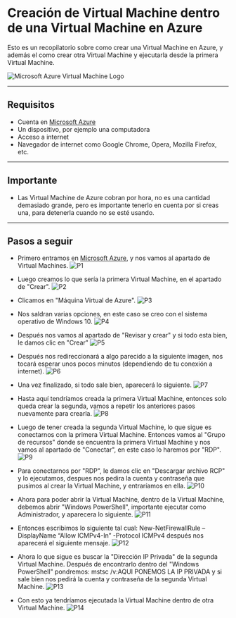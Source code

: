 # Creación de Virtual Machine dentro de una Virtual Machine en Azure

Esto es un recopilatorio sobre como crear una Virtual Machine en Azure, y además el como crear otra Virtual Machine y ejecutarla desde la primera Virtual Machine.

![Microsoft Azure Virtual Machine Logo](https://github.com/DagonNR/VM-dentro-de-una-VM/blob/main/imagenes/Azure-VM-Logo.png)

---

## Requisitos
- Cuenta en [Microsoft Azure](https://portal.azure.com)
- Un dispositivo, por ejemplo una computadora
- Acceso a internet
- Navegador de internet como Google Chrome, Opera, Mozilla Firefox, etc.

---

## Importante
- Las Virtual Machine de Azure cobran por hora, no es una cantidad demasiado grande, pero es importante tenerlo en cuenta por si creas una, para detenerla cuando no se esté usando.

---

## Pasos a seguir

- Primero entramos en [Microsoft Azure](https://portal.azure.com), y nos vamos al apartado de Virtual Machines.
![P1](https://github.com/DagonNR/VM-dentro-de-una-VM/blob/main/imagenes/P1.png)

- Luego creamos lo que sería la primera Virtual Machine, en el apartado de "Crear".
![P2](https://github.com/DagonNR/VM-dentro-de-una-VM/blob/main/imagenes/P2.png)

- Clicamos en "Máquina Virtual de Azure".
![P3](https://github.com/DagonNR/VM-dentro-de-una-VM/blob/main/imagenes/P3.png)

- Nos saldran varias opciones, en este caso se creo con el sistema operativo de Windows 10.
![P4](https://github.com/DagonNR/VM-dentro-de-una-VM/blob/main/imagenes/P4.png)

- Después nos vamos al apartado de "Revisar y crear" y si todo esta bien, le damos clic en "Crear"
![P5](https://github.com/DagonNR/VM-dentro-de-una-VM/blob/main/imagenes/P5.png)

- Después nos redireccionará a algo parecido a la siguiente imagen, nos tocará esperar unos pocos minutos (dependiendo de tu conexión a internet).
![P6](https://github.com/DagonNR/VM-dentro-de-una-VM/blob/main/imagenes/P6.png)

- Una vez finalizado, si todo sale bien, aparecerá lo siguiente.
![P7](https://github.com/DagonNR/VM-dentro-de-una-VM/blob/main/imagenes/P7.png)

- Hasta aquí tendríamos creada la primera Virtual Machine, entonces solo queda crear la segunda, vamos a repetir los anteriores pasos nuevamente para crearla.
![P8](https://github.com/DagonNR/VM-dentro-de-una-VM/blob/main/imagenes/P8.png)

- Luego de tener creada la segunda Virtual Machine, lo que sigue es conectarnos con la primera Virtual Machine. Entonces vamos al "Grupo de recursos" donde se encuentra la primera Virtual Machine y nos vamos al apartado de "Conectar", en este caso lo haremos por "RDP".
![P9](https://github.com/DagonNR/VM-dentro-de-una-VM/blob/main/imagenes/P9.png)

- Para conectarnos por "RDP", le damos clic en "Descargar archivo RCP" y lo ejecutamos, despues nos pedira la cuenta y contraseña que pusimos al crear la Virtual Machine, y entraríamos en ella.
![P10](https://github.com/DagonNR/VM-dentro-de-una-VM/blob/main/imagenes/P10.png)

- Ahora para poder abrir la Virtual Machine, dentro de la Virtual Machine, debemos abrir "Windows PowerShell", importante ejecutar como Administrador, y aparecera lo siguiente.
![P11](https://github.com/DagonNR/VM-dentro-de-una-VM/blob/main/imagenes/P11.png)

- Entonces escribimos lo siguiente tal cual: New-NetFirewallRule –DisplayName “Allow ICMPv4-In” -Protocol ICMPv4 después nos aparecerá el siguiente mensaje.
![P12](https://github.com/DagonNR/VM-dentro-de-una-VM/blob/main/imagenes/P12.png)

- Ahora lo que sigue es buscar la "Dirección IP Privada" de la segunda Virtual Machine. Después de encontrarlo dentro del "Windows PowerShell" pondremos: mstsc /v:AQUI PONEMOS LA IP PRIVADA y si sale bien nos pedirá la cuenta y contraseña de la segunda Virtual Machine.
![P13](https://github.com/DagonNR/VM-dentro-de-una-VM/blob/main/imagenes/P13.png)

- Con esto ya tendríamos ejecutada la Virtual Machine dentro de otra Virtual Machine.
![P14](https://github.com/DagonNR/VM-dentro-de-una-VM/blob/main/imagenes/P14.png)
